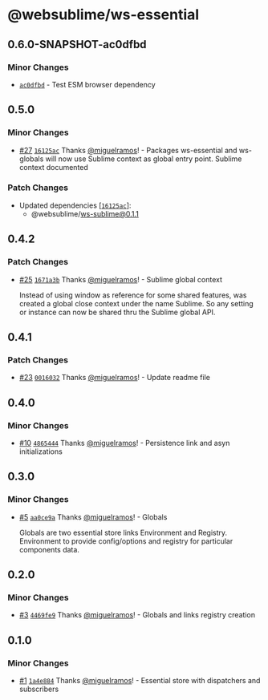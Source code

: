 # @websublime/ws-essential

## 0.6.0-SNAPSHOT-ac0dfbd

### Minor Changes

- [`ac0dfbd`](https://github.com/websublime/sublime-sdk/commit/ac0dfbd7ceb483deccae5c79d0bc0d86452902c6) - Test ESM browser dependency

## 0.5.0

### Minor Changes

- [#27](https://github.com/websublime/sublime-sdk/pull/27) [`16125ac`](https://github.com/websublime/sublime-sdk/commit/16125acc9b3a36e5668a403a76cd3df67171b2a1) Thanks [@miguelramos](https://github.com/miguelramos)! - Packages ws-essential and ws-globals will now use Sublime context as global entry point. Sublime context documented

### Patch Changes

- Updated dependencies [[`16125ac`](https://github.com/websublime/sublime-sdk/commit/16125acc9b3a36e5668a403a76cd3df67171b2a1)]:
  - @websublime/ws-sublime@0.1.1

## 0.4.2

### Patch Changes

- [#25](https://github.com/websublime/sublime-sdk/pull/25) [`1671a3b`](https://github.com/websublime/sublime-sdk/commit/1671a3b689c6afbbcc89cf5d8ac7b02cecaa0d80) Thanks [@miguelramos](https://github.com/miguelramos)! - Sublime global context

  Instead of using window as reference for some shared features, was created a global close context under
  the name Sublime. So any setting or instance can now be shared thru the Sublime global API.

## 0.4.1

### Patch Changes

- [#23](https://github.com/websublime/sublime-sdk/pull/23) [`0016032`](https://github.com/websublime/sublime-sdk/commit/00160322065041917f29d52d31d5d4980eddff10) Thanks [@miguelramos](https://github.com/miguelramos)! - Update readme file

## 0.4.0

### Minor Changes

- [#10](https://github.com/websublime/sublime-sdk/pull/10) [`4865444`](https://github.com/websublime/sublime-sdk/commit/48654448043cda1586a21980ae390b1cdd2aed1f) Thanks [@miguelramos](https://github.com/miguelramos)! - Persistence link and asyn initializations

## 0.3.0

### Minor Changes

- [#5](https://github.com/websublime/sublime-sdk/pull/5) [`aa0ce9a`](https://github.com/websublime/sublime-sdk/commit/aa0ce9a3a533a3a23e76ad156ce615ffae9b249f) Thanks [@miguelramos](https://github.com/miguelramos)! - Globals

  Globals are two essential store links Environment and Registry. Environment to provide config/options and registry for particular components data.

## 0.2.0

### Minor Changes

- [#3](https://github.com/websublime/sublime-sdk/pull/3) [`4469fe9`](https://github.com/websublime/sublime-sdk/commit/4469fe94ae97a40105fb3e913e630a731876056f) Thanks [@miguelramos](https://github.com/miguelramos)! - Globals and links registry creation

## 0.1.0

### Minor Changes

- [#1](https://github.com/websublime/sublime-sdk/pull/1) [`1a4e884`](https://github.com/websublime/sublime-sdk/commit/1a4e884656bdee9d8afe6819dbd3de2e3b535acb) Thanks [@miguelramos](https://github.com/miguelramos)! - Essential store with dispatchers and subscribers
